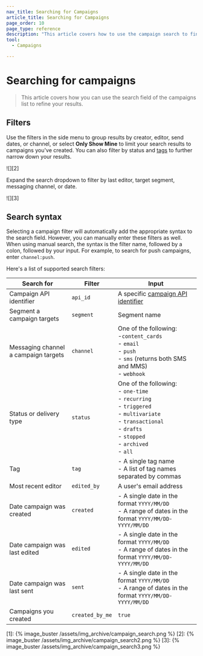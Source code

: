 ```yaml
---
nav_title: Searching for Campaigns
article_title: Searching for Campaigns
page_order: 10
page_type: reference
description: "This article covers how to use the campaign search to find campaigns."
tool:
  - Campaigns

---
```


# Searching for campaigns

> This article covers how you can use the search field of the campaigns list to refine your results.

## Filters

Use the filters in the side menu to group results by creator, editor, send dates, or channel, or select **Only Show Mine** to limit your search results to campaigns you've created. You can also filter by status and [tags]({{site.baseurl}}/user_guide/administrative/app_settings/manage_app_group/tags/) to further narrow down your results.

![][2]

Expand the search dropdown to filter by last editor, target segment, messaging channel, or date.

![][3]

## Search syntax

Selecting a campaign filter will automatically add the appropriate syntax to the search field. However, you can manually enter these filters as well. When using manual search, the syntax is the filter name, followed by a colon, followed by your input. For example, to search for push campaigns, enter `channel:push`.

Here's a list of supported search filters:

| Search for | Filter | Input |
| --- | --- | --- |
| Campaign API identifier | `api_id` | A specific [campaign API identifier]({{site.baseurl}}/api/identifier_types#api-identifier-types) |
| Segment a campaign targets | `segment` | Segment name |
| Messaging channel a campaign targets | `channel` | One of the following: <br>-`content_cards` <br>- `email`<br>- `push`<br>- `sms` (returns both SMS and MMS)<br>- `webhook`
| Status or delivery type | `status` | One of the following: <br>- `one-time` <br>- `recurring` <br>- `triggered` <br>- `multivariate` <br>- `transactional` <br> - `drafts` <br> - `stopped` <br> - `archived` <br> - `all` |
| Tag | `tag` | - A single tag name <br>- A list of tag names separated by commas |
| Most recent editor | `edited_by` | A user's email address |
| Date campaign was created | `created` | - A single date in the format `YYYY/MM/DD`<br> - A range of dates in the format `YYYY/MM/DD-YYYY/MM/DD` |
| Date campaign was last edited | `edited` | - A single date in the format `YYYY/MM/DD`<br> - A range of dates in the format `YYYY/MM/DD-YYYY/MM/DD` |
| Date campaign was last sent | `sent` | - A single date in the format `YYYY/MM/DD`<br> - A range of dates in the format `YYYY/MM/DD-YYYY/MM/DD` |
| Campaigns you created | `created_by_me` | `true` |


[1]: {% image_buster /assets/img_archive/campaign_search.png %}
[2]: {% image_buster /assets/img_archive/campaign_search2.png %}
[3]: {% image_buster /assets/img_archive/campaign_search3.png %}
